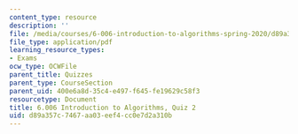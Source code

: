 ```yaml
---
content_type: resource
description: ''
file: /media/courses/6-006-introduction-to-algorithms-spring-2020/d89a357c7467aa03eef4cc0e7d2a310b_MIT6_006S20_q2.pdf
file_type: application/pdf
learning_resource_types:
- Exams
ocw_type: OCWFile
parent_title: Quizzes
parent_type: CourseSection
parent_uid: 400e6a8d-35c4-e497-f645-fe19629c58f3
resourcetype: Document
title: 6.006 Introduction to Algorithms, Quiz 2
uid: d89a357c-7467-aa03-eef4-cc0e7d2a310b
---
```

